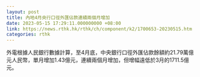```yaml
---
layout: post
title: 內地4月央行口徑外匯佔款連續兩個月增加
date: 2023-05-15 17:29:11.000000000 +08:00
link: https://news.rthk.hk/rthk/ch/component/k2/1700653-20230515.htm
categories: rthk
---
```


外電根據人民銀行數據計算，至4月底，中央銀行口徑外匯佔款餘額約21.79萬億元人民幣，單月增加1.43億元，連續兩個月增加，但增幅遠低於3月的1711.5億元。
